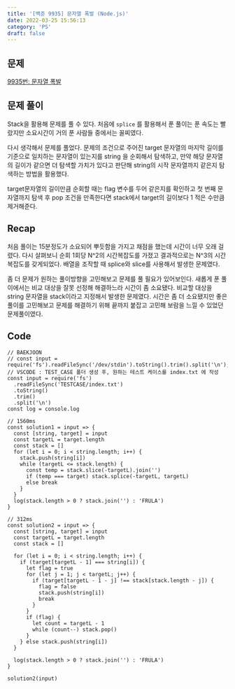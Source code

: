 ```yaml
---
title: '[백준 9935] 문자열 폭발 (Node.js)'
date: 2022-03-25 15:56:13
category: 'PS'
draft: false
---
```


## 문제

[9935번: 문자열 폭발](https://www.acmicpc.net/problem/9935)

## 문제 풀이

Stack을 활용해 문제를 풀 수 있다. 처음에 `splice` 를 활용해서 푼 풀이는 푼 속도는 빨랐지만 소요시간이 거의 푼 사람들 중에서는 꼴찌였다.

다시 생각해서 문제를 풀었다. 문제의 조건으로 주어진 target 문자열의 마지막 길이를 기준으로 일치하는 문자열이 있는지를 string 을 순회해서 탐색하고, 만약 해당 문자열의 길이가 같으면 더 탐색할 가치가 있다고 판단해 string의 시작 문자열까지 같은지 탐색하는 방법을 활용했다.

target문자열의 길이만큼 순회할 때는 flag 변수를 두어 같은지를 확인하고 첫 번째 문자열까지 탐색 후 pop 조건을 만족한다면 stack에서 target의 길이보다 1 적은 수만큼 제거해준다.

## Recap

처음 풀이는 15분정도가 소요되어 뿌듯함을 가지고 채점을 했는데 시간이 너무 오래 걸렸다. 다시 살펴보니 순회 1회당 N^2의 시간복잡도를 가졌고 결과적으로는 N^3의 시간복잡도를 갖게되었다. 배열을 조작할 때 splice와 slice를 사용해서 발생한 문제였다.

좀 더 문제가 원하는 풀이방향을 고민해보고 문제를 풀 필요가 있어보인다. 새롭게 푼 풀이에서는 비교 대상을 잘못 선정해 해결하느라 시간이 좀 소요됐다. 비교할 대상을 string 문자열을 stack이라고 지정해서 발생한 문제였다. 시간은 좀 더 소요됐지만 좋은 풀이를 고민해보고 문제를 해결하기 위해 끝까지 붙잡고 고민해 보람을 느낄 수 있었던 문제풀이였다.

## Code

```tsx
// BAEKJOON
// const input = require('fs').readFileSync('/dev/stdin').toString().trim().split('\n');
// VSCODE : TEST_CASE 폴더 생성 후, 원하는 테스트 케이스를 index.txt 에 작성
const input = require('fs')
  .readFileSync('TESTCASE/index.txt')
  .toString()
  .trim()
  .split('\n')
const log = console.log

// 1560ms
const solution1 = input => {
  const [string, target] = input
  const targetL = target.length
  const stack = []
  for (let i = 0; i < string.length; i++) {
    stack.push(string[i])
    while (targetL <= stack.length) {
      const temp = stack.slice(-targetL).join('')
      if (temp === target) stack.splice(-targetL, targetL)
      else break
    }
  }
  log(stack.length > 0 ? stack.join('') : 'FRULA')
}

// 312ms
const solution2 = input => {
  const [string, target] = input
  const targetL = target.length
  const stack = []

  for (let i = 0; i < string.length; i++) {
    if (target[targetL - 1] === string[i]) {
      let flag = true
      for (let j = 1; j < targetL; j++) {
        if (target[targetL - 1 - j] !== stack[stack.length - j]) {
          flag = false
          stack.push(string[i])
          break
        }
      }
      if (flag) {
        let count = targetL - 1
        while (count--) stack.pop()
      }
    } else stack.push(string[i])
  }

  log(stack.length > 0 ? stack.join('') : 'FRULA')
}

solution2(input)
```
